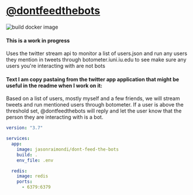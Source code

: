 # [@dontfeedthebots](https://twitter.com/dontfeedthebots)

![build docker image](https://github.com/jasonraimondi/dont-feed-the-bots/workflows/build%20docker%20image/badge.svg)

#### This is a work in progress

Uses the twitter stream api to monitor a list of users.json and run any users they mention in tweets through botometer.iuni.iu.edu to see make sure any users you're interacting with are not bots


#### Text I am copy pastaing from the twitter app application that might be useful in the readme when I work on it:

Based on a list of users, mostly myself and a few friends, we will stream tweets and run mentioned users through botometer. If a user is above the threshold set, @dontfeedthebots will reply and let the user know that the person they are interacting with is a bot. 

```yaml
version: "3.7"

services:
  app:
    image: jasonraimondi/dont-feed-the-bots
    build: .
    env_file: .env

  redis:
    image: redis
    ports:
      - 6379:6379

```
